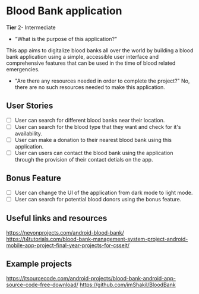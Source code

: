 # Blood Bank application 

**Tier** 2- Intermediate


-   "What is the purpose of this application?"

This app aims to digitalize blood banks all over the world by building a blood bank application using a simple, accessible user interface and comprehensive features that can be used in the time of blood related emergencies. 

-   "Are there any resources needed in order to complete the project?"
No, there are no such resources needed to make this application. 

## User Stories 
-   [ ] User can search for different blood banks near their location. 
-   [ ] User can search for the blood type that they want and check for it's availability.
-   [ ] User can make a donation to their nearest blood bank using this application.
-   [ ] User can users can contact the blood bank using the application through the provision of their contact detials on the app. 

## Bonus Feature 
-   [ ] User can change the UI of the application from dark mode to light mode.
-   [ ] User can search for potential blood donors using the bonus feature. 

## Useful links and resources
https://nevonprojects.com/android-blood-bank/
https://t4tutorials.com/blood-bank-management-system-project-android-mobile-app-project-final-year-projects-for-csseit/

## Example projects
https://itsourcecode.com/android-projects/blood-bank-android-app-source-code-free-download/
https://github.com/imShakil/BloodBank

